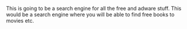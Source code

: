 This is going to be a search engine for all the free and adware stuff. 
This would be a search engine where you will be able to find free books to movies etc.

